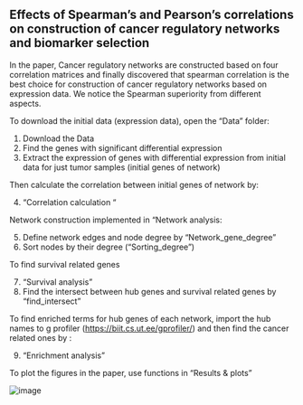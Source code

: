 ## Effects of Spearman’s and Pearson’s correlations on construction of cancer regulatory networks and biomarker selection

In the paper, Cancer regulatory networks are constructed based on four correlation matrices and finally discovered that spearman correlation is the best choice for construction of cancer regulatory networks based on expression data. We notice the Spearman superiority from different aspects.
 
To download the initial data (expression data), open the “Data” folder:
   1.	Download the Data
   2.	Find the genes with significant differential expression
   3.	Extract the expression of genes with differential expression from initial data for just tumor samples (initial genes of network)
      
Then calculate the correlation between initial genes of network by:

   4.	“Correlation calculation “

Network construction implemented in “Network analysis:

   5.	Define network edges and node degree by “Network_gene_degree”
   6.	Sort nodes by their degree (“Sorting_degree”)

To find survival related genes

   7.	“Survival analysis”
   8.	 Find the intersect between hub genes and survival related genes by “find_intersect”
      
To find enriched terms for hub genes of each network, import the hub names to g profiler (https://biit.cs.ut.ee/gprofiler/) and then find the cancer related ones by :

   9.	“Enrichment analysis”

To plot the figures in the paper, use functions in “Results & plots”


![image](https://github.com/user-attachments/assets/3588222d-308d-4a3e-8bd2-470e83414208)
